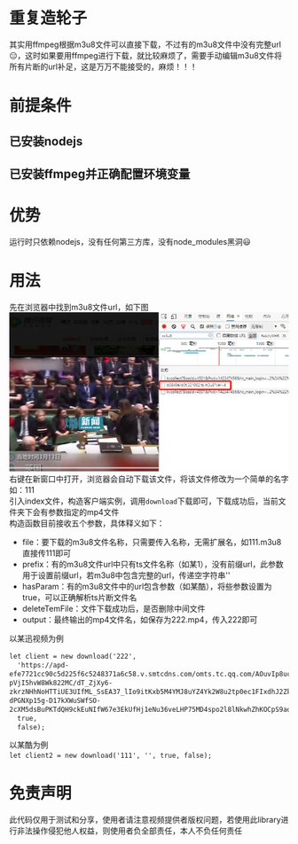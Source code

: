 # 重复造轮子
其实用ffmpeg根据m3u8文件可以直接下载，不过有的m3u8文件中没有完整url😑，这时如果要用ffmpeg进行下载，就比较麻烦了，需要手动编辑m3u8文件将所有片断的url补足，这是万万不能接受的，麻烦！！！

# 前提条件
## 已安装nodejs
## 已安装ffmpeg并正确配置环境变量

# 优势
运行时只依赖nodejs，没有任何第三方库，没有node_modules黑洞😃

# 用法
先在浏览器中找到m3u8文件url，如下图
![m3u8](./mouxun.jpg)
右键在新窗口中打开，浏览器会自动下载该文件，将该文件修改为一个简单的名字如：111<br>
引入index文件，构造客户端实例，调用`download`下载即可，下载成功后，当前文件夹下会有参数指定的mp4文件<br>
构造函数目前接收五个参数，具体释义如下：
+ file：要下载的m3u8文件名称，只需要传入名称，无需扩展名，如111.m3u8直接传111即可
+ prefix：有的m3u8文件url中只有ts文件名称（如某1），没有前缀url，此参数用于设置前缀url，若m3u8中包含完整的url，传递空字符串''
+ hasParam：有的m3u8文件中的url包含参数（如某酷），将些参数设置为true，可以正确解析ts片断文件名
+ deleteTemFile：文件下载成功后，是否删除中间文件
+ output：最终输出的mp4文件名，如保存为222.mp4，传入222即可

以某迅视频为例
```
let client = new download('222',
  'https://apd-efe7721cc90c5d225f6c5248371a6c58.v.smtcdns.com/omts.tc.qq.com/AOuvIp8ucBrJsCNI07u9ClgmEZFAKjLICgUl8_cp9ORs/uwMROfz2r5zIIaQXGdGnC2df645AHpR-pVjI5hvW8Wk822MC/dT_ZjXy6-zkrzNHhNoHTTiUE3UIfML_SsEA37_lIo9itKxb5M4YMJ8uYZ4Yk2W8u2tp0ec1FIxdhJ2Zk-dPGNXp15g-D17kXWuSWfSO-2cXM5dsBuPKTdQH9ckEuNIfW67e3EkUfHj1eNu36veLHP75MD4spo2l8lNkwhZhKOCpS9aqJrsVmEw/',
  true,
  false);
```
以某酷为例<br>
`let client2 = new download('111', '', true, false);`

# 免责声明
此代码仅用于测试和分享，使用者请注意视频提供者版权问题，若使用此library进行非法操作侵犯他人权益，则使用者负全部责任，本人不负任何责任
